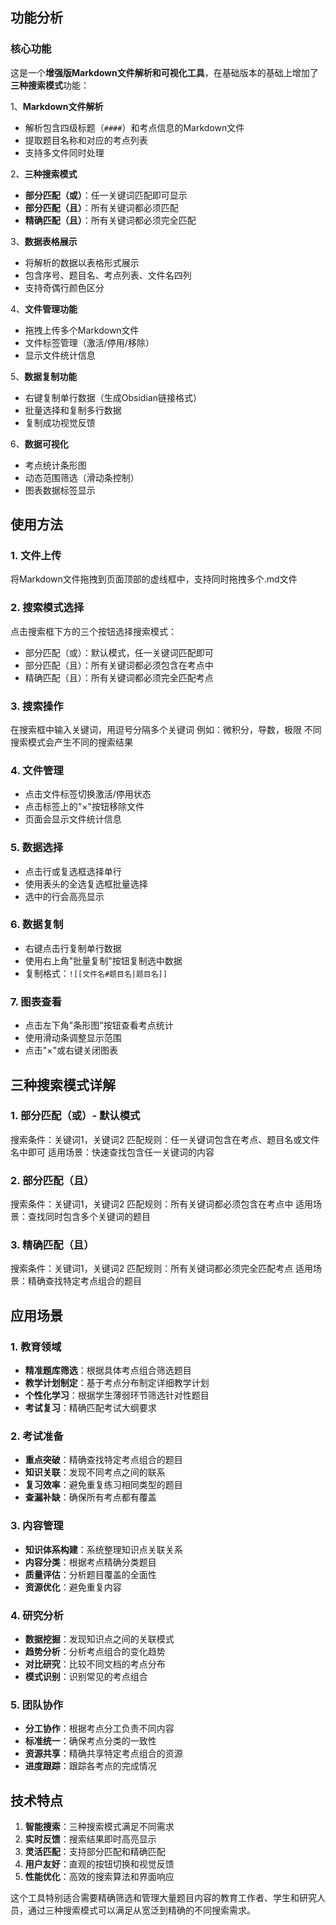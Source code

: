 ## 功能分析

### 核心功能
这是一个**增强版Markdown文件解析和可视化工具**，在基础版本的基础上增加了**三种搜索模式**功能：

1、**Markdown文件解析**
- 解析包含四级标题（`####`）和考点信息的Markdown文件
- 提取题目名称和对应的考点列表
- 支持多文件同时处理

2、**三种搜索模式**
- **部分匹配（或）**：任一关键词匹配即可显示
- **部分匹配（且）**：所有关键词都必须匹配
- **精确匹配（且）**：所有关键词都必须完全匹配

3、**数据表格展示**
- 将解析的数据以表格形式展示
- 包含序号、题目名、考点列表、文件名四列
- 支持奇偶行颜色区分

4、**文件管理功能**
- 拖拽上传多个Markdown文件
- 文件标签管理（激活/停用/移除）
- 显示文件统计信息

5、**数据复制功能**
- 右键复制单行数据（生成Obsidian链接格式）
- 批量选择和复制多行数据
- 复制成功视觉反馈

6、**数据可视化**
- 考点统计条形图
- 动态范围筛选（滑动条控制）
- 图表数据标签显示

  
## 使用方法

### 1. 文件上传
将Markdown文件拖拽到页面顶部的虚线框中，支持同时拖拽多个.md文件

### 2. 搜索模式选择
点击搜索框下方的三个按钮选择搜索模式：
- 部分匹配（或）：默认模式，任一关键词匹配即可
- 部分匹配（且）：所有关键词都必须包含在考点中
- 精确匹配（且）：所有关键词都必须完全匹配考点

### 3. 搜索操作
在搜索框中输入关键词，用逗号分隔多个关键词
例如：微积分，导数，极限
不同搜索模式会产生不同的搜索结果

### 4. 文件管理
- 点击文件标签切换激活/停用状态
- 点击标签上的"×"按钮移除文件
- 页面会显示文件统计信息

### 5. 数据选择
- 点击行或复选框选择单行
- 使用表头的全选复选框批量选择
- 选中的行会高亮显示

### 6. 数据复制
- 右键点击行复制单行数据
- 使用右上角"批量复制"按钮复制选中数据
- 复制格式：`![[文件名#题目名|题目名]]`

### 7. 图表查看
- 点击左下角"条形图"按钮查看考点统计
- 使用滑动条调整显示范围
- 点击"×"或右键关闭图表


## 三种搜索模式详解

### 1. 部分匹配（或）- 默认模式

搜索条件：关键词1，关键词2
匹配规则：任一关键词包含在考点、题目名或文件名中即可
适用场景：快速查找包含任一关键词的内容

### 2. 部分匹配（且）
搜索条件：关键词1，关键词2
匹配规则：所有关键词都必须包含在考点中
适用场景：查找同时包含多个关键词的题目

### 3. 精确匹配（且）
搜索条件：关键词1，关键词2
匹配规则：所有关键词都必须完全匹配考点
适用场景：精确查找特定考点组合的题目


## 应用场景

### 1. 教育领域
- **精准题库筛选**：根据具体考点组合筛选题目
- **教学计划制定**：基于考点分布制定详细教学计划
- **个性化学习**：根据学生薄弱环节筛选针对性题目
- **考试复习**：精确匹配考试大纲要求

### 2. 考试准备
- **重点突破**：精确查找特定考点组合的题目
- **知识关联**：发现不同考点之间的联系
- **复习效率**：避免重复练习相同类型的题目
- **查漏补缺**：确保所有考点都有覆盖

### 3. 内容管理
- **知识体系构建**：系统整理知识点关联关系
- **内容分类**：根据考点精确分类题目
- **质量评估**：分析题目覆盖的全面性
- **资源优化**：避免重复内容

### 4. 研究分析
- **数据挖掘**：发现知识点之间的关联模式
- **趋势分析**：分析考点组合的变化趋势
- **对比研究**：比较不同文档的考点分布
- **模式识别**：识别常见的考点组合

### 5. 团队协作
- **分工协作**：根据考点分工负责不同内容
- **标准统一**：确保考点分类的一致性
- **资源共享**：精确共享特定考点组合的资源
- **进度跟踪**：跟踪各考点的完成情况


## 技术特点
1. **智能搜索**：三种搜索模式满足不同需求
2. **实时反馈**：搜索结果即时高亮显示
3. **灵活匹配**：支持部分匹配和精确匹配
4. **用户友好**：直观的按钮切换和视觉反馈
5. **性能优化**：高效的搜索算法和界面响应

这个工具特别适合需要精确筛选和管理大量题目内容的教育工作者、学生和研究人员，通过三种搜索模式可以满足从宽泛到精确的不同搜索需求。
